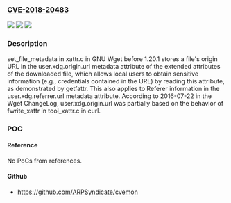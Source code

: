 ### [CVE-2018-20483](https://cve.mitre.org/cgi-bin/cvename.cgi?name=CVE-2018-20483)
![](https://img.shields.io/static/v1?label=Product&message=n%2Fa&color=blue)
![](https://img.shields.io/static/v1?label=Version&message=n%2Fa&color=blue)
![](https://img.shields.io/static/v1?label=Vulnerability&message=n%2Fa&color=brighgreen)

### Description

set_file_metadata in xattr.c in GNU Wget before 1.20.1 stores a file's origin URL in the user.xdg.origin.url metadata attribute of the extended attributes of the downloaded file, which allows local users to obtain sensitive information (e.g., credentials contained in the URL) by reading this attribute, as demonstrated by getfattr. This also applies to Referer information in the user.xdg.referrer.url metadata attribute. According to 2016-07-22 in the Wget ChangeLog, user.xdg.origin.url was partially based on the behavior of fwrite_xattr in tool_xattr.c in curl.

### POC

#### Reference
No PoCs from references.

#### Github
- https://github.com/ARPSyndicate/cvemon

